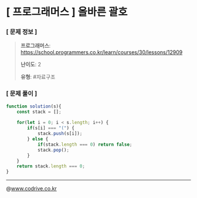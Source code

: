 # [ 프로그래머스 ] 올바른 괄호

### [ 문제 정보 ]
> **프로그래머스**: https://school.programmers.co.kr/learn/courses/30/lessons/12909
> 
> **난이도**: 2
>
> **유형**: #자료구조


### [ 문제 풀이 ]
```JavaScript
function solution(s){
    const stack = [];
    
    for(let i = 0; i < s.length; i++) {
        if(s[i] === "(") {
            stack.push(s[i]);
        } else {
            if(stack.length === 0) return false;
            stack.pop();
        }
    }
    return stack.length === 0;
}
```


---
@www.codrive.co.kr